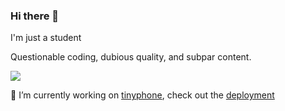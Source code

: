 ### Hi there 👋

I'm just a student

Questionable coding, dubious quality, and subpar content. 

![](https://komarev.com/ghpvc/?username=JohnjiRomanji&style=for-the-badge)

🔭 I’m currently working on [tinyphone](https://github.com/JohnjiRomanji/tinyphone), check out the [deployment](https://tinyphone.netlify.app)

<!--
**JohnjiRomanji/JohnjiRomanji** is a ✨ _special_ ✨ repository because its `README.md` (this file) appears on your GitHub profile.

Here are some ideas to get you started:

- 🔭 I’m currently working on ...
- 🌱 I’m currently learning ...
- 👯 I’m looking to collaborate on ...
- 🤔 I’m looking for help with ...
- 💬 Ask me about ...
- 📫 How to reach me: ...
- 😄 Pronouns: ...
- ⚡ Fun fact: ...
-->
